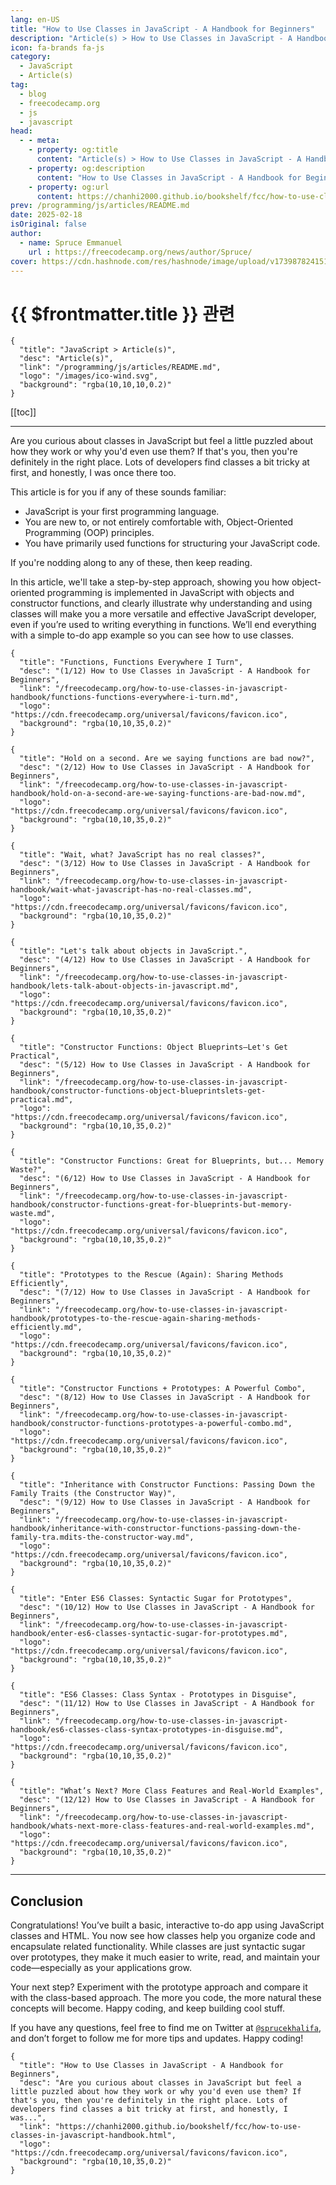 ```yaml
---
lang: en-US
title: "How to Use Classes in JavaScript - A Handbook for Beginners"
description: "Article(s) > How to Use Classes in JavaScript - A Handbook for Beginners"
icon: fa-brands fa-js
category:
  - JavaScript
  - Article(s)
tag:
  - blog
  - freecodecamp.org
  - js
  - javascript
head:
  - - meta:
    - property: og:title
      content: "Article(s) > How to Use Classes in JavaScript - A Handbook for Beginners"
    - property: og:description
      content: "How to Use Classes in JavaScript - A Handbook for Beginners"
    - property: og:url
      content: https://chanhi2000.github.io/bookshelf/fcc/how-to-use-classes-in-javascript-handbook
prev: /programming/js/articles/README.md
date: 2025-02-18
isOriginal: false
author:
  - name: Spruce Emmanuel
    url : https://freecodecamp.org/news/author/Spruce/
cover: https://cdn.hashnode.com/res/hashnode/image/upload/v1739878241514/a725b4af-8061-49c2-9575-2aa4096acb74.png
---
```


# {{ $frontmatter.title }} 관련

```component VPCard
{
  "title": "JavaScript > Article(s)",
  "desc": "Article(s)",
  "link": "/programming/js/articles/README.md",
  "logo": "/images/ico-wind.svg",
  "background": "rgba(10,10,10,0.2)"
}
```

[[toc]]

---

<SiteInfo
  name="How to Use Classes in JavaScript - A Handbook for Beginners"
  desc="Are you curious about classes in JavaScript but feel a little puzzled about how they work or why you'd even use them? If that's you, then you're definitely in the right place. Lots of developers find classes a bit tricky at first, and honestly, I was..."
  url="https://freecodecamp.org/news/how-to-use-classes-in-javascript-handbook"
  logo="https://cdn.freecodecamp.org/universal/favicons/favicon.ico"
  preview="https://cdn.hashnode.com/res/hashnode/image/upload/v1739878241514/a725b4af-8061-49c2-9575-2aa4096acb74.png"/>

Are you curious about classes in JavaScript but feel a little puzzled about how they work or why you'd even use them? If that's you, then you're definitely in the right place. Lots of developers find classes a bit tricky at first, and honestly, I was once there too.

This article is for you if any of these sounds familiar:

- JavaScript is your first programming language.
- You are new to, or not entirely comfortable with, Object-Oriented Programming (OOP) principles.
- You have primarily used functions for structuring your JavaScript code.

If you're nodding along to any of these, then keep reading.

In this article, we'll take a step-by-step approach, showing you how object-oriented programming is implemented in JavaScript with objects and constructor functions, and clearly illustrate why understanding and using classes will make you a more versatile and effective JavaScript developer, even if you’re used to writing everything in functions. We’ll end everything with a simple to-do app example so you can see how to use classes.


```component VPCard
{
  "title": "Functions, Functions Everywhere I Turn",
  "desc": "(1/12) How to Use Classes in JavaScript - A Handbook for Beginners",
  "link": "/freecodecamp.org/how-to-use-classes-in-javascript-handbook/functions-functions-everywhere-i-turn.md",
  "logo": "https://cdn.freecodecamp.org/universal/favicons/favicon.ico",
  "background": "rgba(10,10,35,0.2)"
}
```

```component VPCard
{
  "title": "Hold on a second. Are we saying functions are bad now?",
  "desc": "(2/12) How to Use Classes in JavaScript - A Handbook for Beginners",
  "link": "/freecodecamp.org/how-to-use-classes-in-javascript-handbook/hold-on-a-second-are-we-saying-functions-are-bad-now.md",
  "logo": "https://cdn.freecodecamp.org/universal/favicons/favicon.ico",
  "background": "rgba(10,10,35,0.2)"
}
```

```component VPCard
{
  "title": "Wait, what? JavaScript has no real classes?",
  "desc": "(3/12) How to Use Classes in JavaScript - A Handbook for Beginners",
  "link": "/freecodecamp.org/how-to-use-classes-in-javascript-handbook/wait-what-javascript-has-no-real-classes.md",
  "logo": "https://cdn.freecodecamp.org/universal/favicons/favicon.ico",
  "background": "rgba(10,10,35,0.2)"
}
```

```component VPCard
{
  "title": "Let's talk about objects in JavaScript.",
  "desc": "(4/12) How to Use Classes in JavaScript - A Handbook for Beginners",
  "link": "/freecodecamp.org/how-to-use-classes-in-javascript-handbook/lets-talk-about-objects-in-javascript.md",
  "logo": "https://cdn.freecodecamp.org/universal/favicons/favicon.ico",
  "background": "rgba(10,10,35,0.2)"
}
```

```component VPCard
{
  "title": "Constructor Functions: Object Blueprints—Let's Get Practical",
  "desc": "(5/12) How to Use Classes in JavaScript - A Handbook for Beginners",
  "link": "/freecodecamp.org/how-to-use-classes-in-javascript-handbook/constructor-functions-object-blueprintslets-get-practical.md",
  "logo": "https://cdn.freecodecamp.org/universal/favicons/favicon.ico",
  "background": "rgba(10,10,35,0.2)"
}
```

```component VPCard
{
  "title": "Constructor Functions: Great for Blueprints, but... Memory Waste?",
  "desc": "(6/12) How to Use Classes in JavaScript - A Handbook for Beginners",
  "link": "/freecodecamp.org/how-to-use-classes-in-javascript-handbook/constructor-functions-great-for-blueprints-but-memory-waste.md",
  "logo": "https://cdn.freecodecamp.org/universal/favicons/favicon.ico",
  "background": "rgba(10,10,35,0.2)"
}
```

```component VPCard
{
  "title": "Prototypes to the Rescue (Again): Sharing Methods Efficiently",
  "desc": "(7/12) How to Use Classes in JavaScript - A Handbook for Beginners",
  "link": "/freecodecamp.org/how-to-use-classes-in-javascript-handbook/prototypes-to-the-rescue-again-sharing-methods-efficiently.md",
  "logo": "https://cdn.freecodecamp.org/universal/favicons/favicon.ico",
  "background": "rgba(10,10,35,0.2)"
}
```

```component VPCard
{
  "title": "Constructor Functions + Prototypes: A Powerful Combo",
  "desc": "(8/12) How to Use Classes in JavaScript - A Handbook for Beginners",
  "link": "/freecodecamp.org/how-to-use-classes-in-javascript-handbook/constructor-functions-prototypes-a-powerful-combo.md",
  "logo": "https://cdn.freecodecamp.org/universal/favicons/favicon.ico",
  "background": "rgba(10,10,35,0.2)"
}
```

```component VPCard
{
  "title": "Inheritance with Constructor Functions: Passing Down the Family Traits (the Constructor Way)",
  "desc": "(9/12) How to Use Classes in JavaScript - A Handbook for Beginners",
  "link": "/freecodecamp.org/how-to-use-classes-in-javascript-handbook/inheritance-with-constructor-functions-passing-down-the-family-tra.mdits-the-constructor-way.md",
  "logo": "https://cdn.freecodecamp.org/universal/favicons/favicon.ico",
  "background": "rgba(10,10,35,0.2)"
}
```

```component VPCard
{
  "title": "Enter ES6 Classes: Syntactic Sugar for Prototypes",
  "desc": "(10/12) How to Use Classes in JavaScript - A Handbook for Beginners",
  "link": "/freecodecamp.org/how-to-use-classes-in-javascript-handbook/enter-es6-classes-syntactic-sugar-for-prototypes.md",
  "logo": "https://cdn.freecodecamp.org/universal/favicons/favicon.ico",
  "background": "rgba(10,10,35,0.2)"
}
```

```component VPCard
{
  "title": "ES6 Classes: Class Syntax - Prototypes in Disguise",
  "desc": "(11/12) How to Use Classes in JavaScript - A Handbook for Beginners",
  "link": "/freecodecamp.org/how-to-use-classes-in-javascript-handbook/es6-classes-class-syntax-prototypes-in-disguise.md",
  "logo": "https://cdn.freecodecamp.org/universal/favicons/favicon.ico",
  "background": "rgba(10,10,35,0.2)"
}
```

```component VPCard
{
  "title": "What’s Next? More Class Features and Real-World Examples",
  "desc": "(12/12) How to Use Classes in JavaScript - A Handbook for Beginners",
  "link": "/freecodecamp.org/how-to-use-classes-in-javascript-handbook/whats-next-more-class-features-and-real-world-examples.md",
  "logo": "https://cdn.freecodecamp.org/universal/favicons/favicon.ico",
  "background": "rgba(10,10,35,0.2)"
}
```

---

## Conclusion

Congratulations! You’ve built a basic, interactive to-do app using JavaScript classes and HTML. You now see how classes help you organize code and encapsulate related functionality. While classes are just syntactic sugar over prototypes, they make it much easier to write, read, and maintain your code—especially as your applications grow.

Your next step? Experiment with the prototype approach and compare it with the class-based approach. The more you code, the more natural these concepts will become. Happy coding, and keep building cool stuff.

If you have any questions, feel free to find me on Twitter at [<VPIcon icon="fa-brands fa-x-twitter"/>`@sprucekhalifa`](https://x.com/sprucekhalifa), and don’t forget to follow me for more tips and updates. Happy coding!

<!-- TODO: add ARTICLE CARD -->
```component VPCard
{
  "title": "How to Use Classes in JavaScript - A Handbook for Beginners",
  "desc": "Are you curious about classes in JavaScript but feel a little puzzled about how they work or why you'd even use them? If that's you, then you're definitely in the right place. Lots of developers find classes a bit tricky at first, and honestly, I was...",
  "link": "https://chanhi2000.github.io/bookshelf/fcc/how-to-use-classes-in-javascript-handbook.html",
  "logo": "https://cdn.freecodecamp.org/universal/favicons/favicon.ico",
  "background": "rgba(10,10,35,0.2)"
}
```

